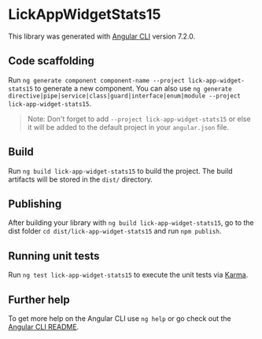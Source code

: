 # LickAppWidgetStats15

This library was generated with [Angular CLI](https://github.com/angular/angular-cli) version 7.2.0.

## Code scaffolding

Run `ng generate component component-name --project lick-app-widget-stats15` to generate a new component. You can also use `ng generate directive|pipe|service|class|guard|interface|enum|module --project lick-app-widget-stats15`.
> Note: Don't forget to add `--project lick-app-widget-stats15` or else it will be added to the default project in your `angular.json` file. 

## Build

Run `ng build lick-app-widget-stats15` to build the project. The build artifacts will be stored in the `dist/` directory.

## Publishing

After building your library with `ng build lick-app-widget-stats15`, go to the dist folder `cd dist/lick-app-widget-stats15` and run `npm publish`.

## Running unit tests

Run `ng test lick-app-widget-stats15` to execute the unit tests via [Karma](https://karma-runner.github.io).

## Further help

To get more help on the Angular CLI use `ng help` or go check out the [Angular CLI README](https://github.com/angular/angular-cli/blob/master/README.md).
